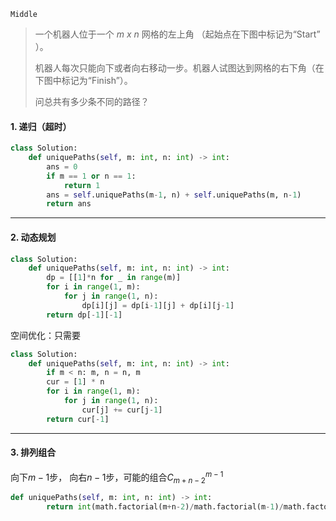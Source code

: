 `Middle`

>一个机器人位于一个 *m x n* 网格的左上角 （起始点在下图中标记为“Start” ）。
>
>机器人每次只能向下或者向右移动一步。机器人试图达到网格的右下角（在下图中标记为“Finish”）。
>
>问总共有多少条不同的路径？

#### 1. 递归（超时）

```python
class Solution:
    def uniquePaths(self, m: int, n: int) -> int:
        ans = 0
        if m == 1 or n == 1:
            return 1
        ans = self.uniquePaths(m-1, n) + self.uniquePaths(m, n-1)
        return ans
```

---

#### 2. 动态规划

```python
class Solution:
    def uniquePaths(self, m: int, n: int) -> int:
        dp = [[1]*n for _ in range(m)]
        for i in range(1, m):
            for j in range(1, n):
                dp[i][j] = dp[i-1][j] + dp[i][j-1]
        return dp[-1][-1]
```

空间优化：只需要

```python
class Solution:
    def uniquePaths(self, m: int, n: int) -> int:
        if m < n: m, n = n, m
        cur = [1] * n
        for i in range(1, m):
            for j in range(1, n):
                cur[j] += cur[j-1]
        return cur[-1]
```

---

#### 3. 排列组合

向下$m-1$步， 向右$n-1$步，可能的组合$C_{m+n−2}^{m−1}$

```python
def uniquePaths(self, m: int, n: int) -> int:
        return int(math.factorial(m+n-2)/math.factorial(m-1)/math.factorial(n-1))
```

